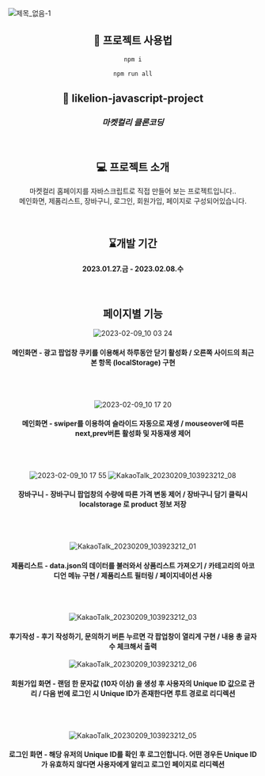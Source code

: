 ![제목_없음-1](https://user-images.githubusercontent.com/92195610/232568683-4ff85234-792f-429d-b0c8-a78766fdc88f.png)

<div align="center">

## 🚀 프로젝트 사용법

```sh
npm i

npm run all
```

## 🦁 likelion-javascript-project
### _마켓컬리 클론코딩_
<br>

## 💻 프로젝트 소개

마켓컬리 홈페이지를 자바스크립트로 직접 만들어 보는 프로젝트입니다..  <br>
메인화면, 제품리스트, 장바구니, 로그인, 회원가입, 페이지로 구성되어있습니다. 

<br>

## ⌛개발 기간
#### 2023.01.27.금 - 2023.02.08.수

<br>

## 페이지별 기능
![2023-02-09_10 03 24](https://user-images.githubusercontent.com/92195610/232567121-6f373641-ca72-4930-b9d8-a0f54cd883c8.png)
  
#### 메인화면 - 광고 팝업창 쿠키를 이용해서 하루동안 닫기 활성화 / 오른쪽 사이드의 최근 본 항목 (localStorage) 구현

<br>
<br>
  
![2023-02-09_10 17 20](https://user-images.githubusercontent.com/92195610/232567134-d5ac9d0e-a92a-4d7c-b5f9-da54ceb0caa2.png)
  
#### 메인화면 - swiper를 이용하여 슬라이드 자동으로 재생 / mouseover에 따른 next,prev버튼 활성화 및 자동재생 제어
 
<br>
<br>
  
![2023-02-09_10 17 55](https://user-images.githubusercontent.com/92195610/232567152-2cbbd344-b24d-4fae-b295-102347474a37.png)
![KakaoTalk_20230209_103923212_08](https://user-images.githubusercontent.com/92195610/232567222-5d86ad4d-8ab3-40ee-abe7-cb718fb40c5c.png)
  
#### 장바구니 - 장바구니 팝업창의 수량에 따른 가격 변동 제어 / 장바구니 담기 클릭시 localstorage 로 product 정보 저장
  
<br>
<br>  
  
![KakaoTalk_20230209_103923212_01](https://user-images.githubusercontent.com/92195610/232567157-690f5b7c-5b79-4e4d-8420-fd0e10b1dc80.png)
  
#### 제품리스트 - data.json의 데이터를 불러와서 상품리스트 가져오기 / 카테고리의 아코디언 메뉴 구현 / 제품리스트 필터링 / 페이지네이션 사용
  
<br>
<br>  
  
![KakaoTalk_20230209_103923212_03](https://user-images.githubusercontent.com/92195610/232568812-3827515d-512f-4e9e-9898-0eb98b980826.png)
  
#### 후기작성 - 후기 작성하기, 문의하기 버튼 누르면 각 팝업창이 열리게 구현 / 내용 총 글자 수 체크해서 출력 
 
![KakaoTalk_20230209_103923212_06](https://user-images.githubusercontent.com/92195610/232567243-8a7ae4d3-9f13-416d-9f0d-af310271b301.png)
  
 #### 회원가입 화면 - 랜덤 한 문자값 (10자 이상) 을 생성 후 사용자의 Unique ID 값으로 관리 / 다음 번에 로그인 시 Unique ID가 존재한다면 루트 경로로 리디렉션
  
<br>
<br>   
  
![KakaoTalk_20230209_103923212_05](https://user-images.githubusercontent.com/92195610/232567253-a15783d1-e9a9-4e3a-87b3-905d625fc355.png)
  
#### 로그인 화면 - 해당 유저의 Unique ID를 확인 후 로그인합니다. 어떤 경우든 Unique ID가 유효하지 않다면 사용자에게 알리고 로그인 페이지로 리디렉션
  
  
  
  
